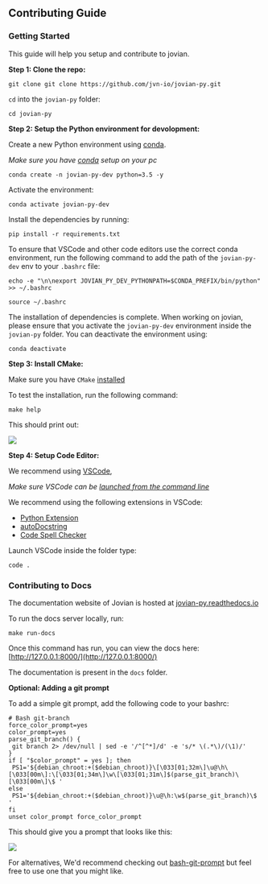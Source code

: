 ## Contributing Guide

### Getting Started

This guide will help you setup and contribute to jovian. 


**Step 1: Clone the repo:** 

```
git clone git clone https://github.com/jvn-io/jovian-py.git
```

`cd` into the `jovian-py` folder:

```
cd jovian-py
```
**Step 2: Setup the Python environment for devolopment:**

Create a new Python environment using [conda](conda.io). 

*Make sure you have [conda](https://docs.conda.io/en/latest/) setup on your pc*
```
conda create -n jovian-py-dev python=3.5 -y
```

Activate the environment: 

```
conda activate jovian-py-dev
```

Install the dependencies by running:

```
pip install -r requirements.txt
```

To ensure that VSCode and other code editors use the correct conda environment, run the following command to add the path of the `jovian-py-dev` env to your `.bashrc` file: 

```
echo -e "\n\nexport JOVIAN_PY_DEV_PYTHONPATH=$CONDA_PREFIX/bin/python" >> ~/.bashrc

source ~/.bashrc
```
The installation of dependencies is complete. 
When working on jovian, please ensure that you activate the `jovian-py-dev` environment inside the `jovian-py` folder. You can deactivate the environment using:
``` 
conda deactivate
````

**Step 3: Install CMake:**

Make sure you have `CMake` [installed](https://cmake.org/install/)

To test the installation, run the following command: 

```
make help
```

This should print out: 

![](https://i.imgur.com/9yFX3oh.png)

**Step 4: Setup Code Editor:**

We recommend using [VSCode](https://code.visualstudio.com/),

*Make sure VSCode can be [launched from the command line](https://code.visualstudio.com/docs/setup/mac#_launching-from-the-command-line)*

We recommend using the following extensions in VSCode: 

- [Python Extension](https://code.visualstudio.com/docs/languages/python)
- [autoDocstring](https://marketplace.visualstudio.com/items?itemName=njpwerner.autodocstring)
- [Code Spell Checker](https://marketplace.visualstudio.com/items?itemName=streetsidesoftware.code-spell-checker)

Launch VSCode inside the folder type:

```
code .
``` 
### Contributing to Docs

The documentation website of Jovian is hosted at [jovian-py.readthedocs.io](https://jovian-py.readthedocs.io/en/latest/)

To run the docs server locally, run: 

```
make run-docs
```

Once this command has run, you can view the docs here: [http://127.0.0.1:8000/](http://127.0.0.1:8000/)

The documentation is present in the `docs` folder.  

**Optional: Adding a git prompt**

To add a simple git prompt, add the following code to your bashrc:

```
# Bash git-branch
force_color_prompt=yes
color_prompt=yes
parse_git_branch() {
 git branch 2> /dev/null | sed -e '/^[^*]/d' -e 's/* \(.*\)/(\1)/'
}
if [ "$color_prompt" = yes ]; then
 PS1='${debian_chroot:+($debian_chroot)}\[\033[01;32m\]\u@\h\[\033[00m\]:\[\033[01;34m\]\w\[\033[01;31m\]$(parse_git_branch)\[\033[00m\]\$ '
else
 PS1='${debian_chroot:+($debian_chroot)}\u@\h:\w$(parse_git_branch)\$ '
fi
unset color_prompt force_color_prompt
```
This should give you a prompt that looks like this:

![](https://i.imgur.com/XRjzHEC.png)



For alternatives, We'd recommend checking out [bash-git-prompt](https://github.com/magicmonty/bash-git-prompt) but feel free to use one that you might like. 